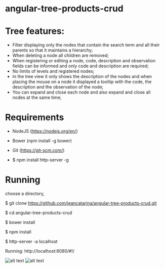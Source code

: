 # angular-tree-products-crud

# Tree features:
  - Filter displaying only the nodes that contain the search term and all their parents so that it maintains a hierarchy;
  - When deleting a node all children are removed;
  - When registering or editing a node, code, description and observation fields can be informed and only code and description are required;
  - No limits of levels and registered nodes;
  - In the tree view it only shows the description of the nodes and when placing the mouse on a node it displayed a tooltip with the code, the description and the observation of the node;
  - You can expand and close each node and also expand and close all nodes at the same time;
  
# Requirements

 - NodeJS (https://nodejs.org/en/)
 
 - Bower (npm install -g bower)
 
 - Git (https://git-scm.com/)
 
 - $ npm install http-server -g
 
# Running

choose a directory, 

$ git clone https://github.com/jeancatarina/angular-tree-products-crud.git

$ cd angular-tree-products-crud

$ bower install

$ npm install

$ http-server -a localhost

Running: http://localhost:8080/#!/

![alt text](https://github.com/jeancatarina/angular-tree-products-crud/blob/master/gifs/arvore.gif)
![alt text](https://github.com/jeancatarina/angular-tree-products-crud/blob/master/gifs/inclusaosalvar.gif)
